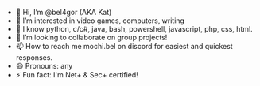 - 👋 Hi, I’m @bel4gor (AKA Kat)
- 👀 I’m interested in video games, computers, writing
- 🌱 I know python, c/c#, java, bash, powershell, javascript, php, css, html.
- 💞️ I’m looking to collaborate on group projects!
- 📫 How to reach me mochi.bel on discord for easiest and quickest responses.
- 😄 Pronouns: any
- ⚡ Fun fact: I'm Net+ & Sec+ certified!

<!---
bel4gor/bel4gor is a ✨ special ✨ repository because its `README.md` (this file) appears on your GitHub profile.
You can click the Preview link to take a look at your changes.
--->
